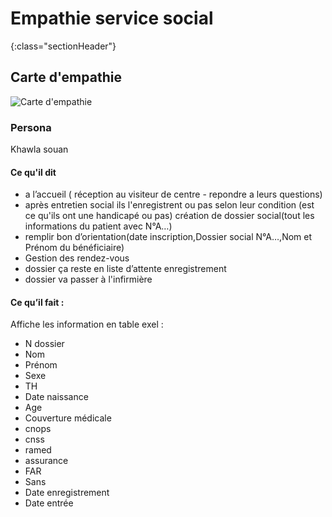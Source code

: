 

# Empathie  service social 
{:class="sectionHeader"}

<!-- new slide -->

## Carte d'empathie 
![Carte d'empathie]((/besoin/empathie-social/images/carte-empathie-service-social.png))

<!-- note -->
### Persona
Khawla souan

#### Ce qu'il dit 
- a  l’accueil ( réception au visiteur de centre - repondre a leurs questions)
- après entretien social ils l'enregistrent ou pas  selon leur condition (est ce qu'ils ont une handicapé ou pas) création de dossier social(tout les informations du patient avec N°A…) 
- remplir bon d’orientation(date inscription,Dossier social N°A…,Nom et Prénom du bénéficiaire)
- Gestion des rendez-vous
- dossier ça reste en liste d’attente enregistrement
- dossier va passer à l'infirmière

#### Ce qu’il fait :
Affiche les information en table exel :
- N dossier
- Nom
- Prénom
- Sexe
- TH
- Date naissance
- Age
- Couverture médicale
- cnops
- cnss
- ramed
- assurance
- FAR
- Sans
- Date enregistrement
- Date entrée
